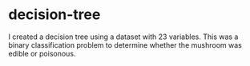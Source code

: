 # decision-tree

I created a decision tree using a dataset with 23 variables. This was a binary classification problem to determine whether the mushroom was edible or poisonous.
